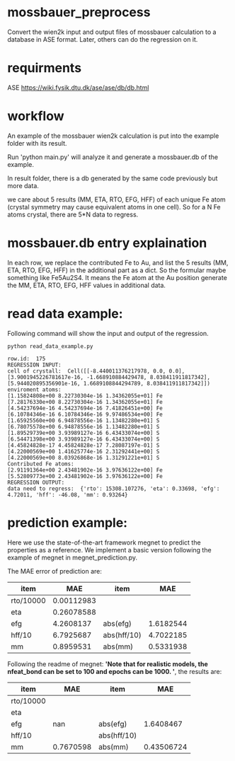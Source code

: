 # mossbauer_preprocess
Convert the wien2k input and output files of mossbauer calculation to a database in ASE format.
Later, others can do the regression on it.

# requirments
ASE https://wiki.fysik.dtu.dk/ase/ase/db/db.html

# workflow
An example of the mossbauer wien2k calculation is put into the example folder with its result.

Run 'python main.py' will analyze it and generate a mossbauer.db of the example.

In result folder, there is a db generated by the same code previously but more data.

we care about 5 results (MM, ETA, RTO, EFG, HFF) of each unique Fe atom (crystal symmetry may cause equivalent atoms in one cell).
So for a N Fe atoms crystal, there are 5\*N data to regress.

# mossbauer.db entry explaination

In each row, we replace the contributed Fe to Au, and list the 5 results (MM, ETA, RTO, EFG, HFF) in the additional part as a dict.
So the formular maybe something like Fe5Au2S4. 
It means the Fe atom at the Au position generate the MM, ETA, RTO, EFG, HFF values in additional data.

# read data example:

Following command will show the input and output of the regression.


```
python read_data_example.py

row.id:  175
REGRESSION INPUT: 
cell of crystall:  Cell([[-8.440011376217978, 0.0, 0.0], [3.9001945226781617e-16, -1.668910884429478, 8.038411911817342], [5.944020895356901e-16, 1.6689108844294789, 8.038411911817342]])
enviroment atoms: 
[1.15824808e+00 8.22730304e-16 1.34362055e+01] Fe
[7.28176330e+00 8.22730304e-16 1.34362055e+01] Fe
[4.54237694e-16 4.54237694e-16 7.41826451e+00] Fe
[6.10784346e-16 6.10784346e-16 9.97486534e+00] Fe
[1.65925560e+00 6.94878556e-16 1.13482280e+01] S
[6.78075578e+00 6.94878556e-16 1.13482280e+01] S
[1.89529739e+00 3.93989127e-16 6.43433074e+00] S
[6.54471398e+00 3.93989127e-16 6.43433074e+00] S
[4.45824828e-17 4.45824828e-17 7.28087197e-01] S
[4.22000569e+00 1.41625774e-16 2.31292441e+00] S
[4.22000569e+00 8.03926868e-16 1.31291221e+01] S
Contributed Fe atoms: 
[2.91191364e+00 2.43481902e-16 3.97636122e+00] Fe
[5.52809773e+00 2.43481902e-16 3.97636122e+00] Fe
REGRESSION OUTPUT: 
data need to regress:  {'rto': 15308.107276, 'eta': 0.33698, 'efg': 4.72011, 'hff': -46.08, 'mm': 0.93264}

```

# prediction example:

Here we use the state-of-the-art framework megnet to predict the properties as a reference. We implement a basic version following the example of megnet in megnet_prediction.py.

The MAE error of prediction are:

| item      | MAE        | item        | MAE       |
|-----------|------------|-------------|-----------|
| rto/10000 | 0.00112983 |             |           |
| eta       | 0.26078588 |             |           |
| efg       | 4.2608137  | abs(efg)    | 1.6182544 |
| hff/10    | 6.7925687  | abs(hff/10) | 4.7022185 |
| mm        | 0.8959531  | abs(mm)     | 0.5331938 |

Following the readme of megnet: **'Note that for realistic models, the nfeat_bond can be set to 100 and epochs can be 1000. '**, the results are:

| item      | MAE        | item        | MAE       |
|-----------|------------|-------------|-----------|
| rto/10000 |  |             |           |
| eta       |  |             |           |
| efg       | nan  | abs(efg)    | 1.6408467 |
| hff/10    |   | abs(hff/10) |  |
| mm        | 0.7670598  | abs(mm)     | 0.43506724 |
